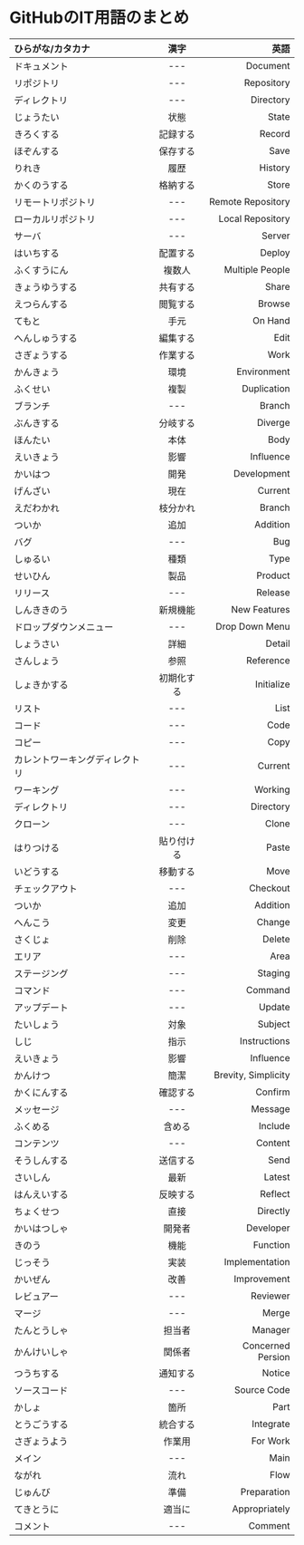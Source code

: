 # GitHubのIT用語のまとめ

| ひらがな/カタカナ   	| 		漢字 				| 		英語     			|
| :---          	|    :----:   				|      ---: 				|
| ドキュメント      		| ---       				| Document   				|
| リポジトリ   			| ---        				| Repository    			|
| ディレクトリ   		| ---        				| Directory    				|
| じょうたい   			| 状態        				| State      				|
| きろくする   			| 記録する        			| Record      				|
| ほぞんする   		| 保存する        			| Save      				|
| りれき   			| 履歴        				| History      				|
| かくのうする   		| 格納する        			| Store      				|
| リモートリポジトリ   	| ---        				| Remote Repository      	|
| ローカルリポジトリ   	| ---        				| Local Repository      	|
| サーバ   			| ---        				| Server      				|
| はいちする   		| 配置する        			| Deploy      				|
| ふくすうにん   		| 複数人       				| Multiple People      		| 
| きょうゆうする   		| 共有する        			| Share      				| 
| えつらんする   		| 閲覧する        			| Browse      				| 
| てもと   			| 手元        				| On Hand      				| 
| へんしゅうする   		| 編集する         			| Edit     					| 
| さぎょうする   		| 作業する        			| Work      				| 
| かんきょう   			| 環境        				| Environment      			| 
| ふくせい   			| 複製        				| Duplication      			| 
| ブランチ   			| ---        				| Branch      				| 
| ぶんきする   		| 分岐する        			| Diverge      				| 
| ほんたい   			| 本体        				| Body      				| 
| えいきょう   			| 影響        				| Influence      			| 
| かいはつ   			| 開発        				| Development      			| 
| げんざい   			| 現在        				| Current      				| 
| えだわかれ   		| 枝分かれ        			| Branch      				| 
| ついか   			| 追加        				| Addition      			| 
| バグ   				| ---        				| Bug      					| 
| しゅるい   			| 種類        				| Type      				| 
| せいひん   			| 製品        				| Product      				| 
| リリース   			| ---        				| Release      				| 
| しんききのう   		| 新規機能        			| New Features      		| 
| ドロップダウンメニュー   	| ---        				| Drop Down Menu      		| 
| しょうさい   			| 詳細        				| Detail      				| 
| さんしょう   			| 参照        				| Reference      			| 
| しょきかする   		| 初期化する        			| Initialize      			| 
| リスト   			| ---        				| List      				| 
| コード   			| ---        				| Code      				| 
| コピー   			| ---        				| Copy      				| 
| カレントワーキングディレクトリ 	| ---        			| Current      				| 
| ワーキング   			| ---        				| Working      				| 
| ディレクトリ   		| ---        				| Directory      			| 
| クローン   			| ---        				| Clone      				| 
| はりつける   		| 貼り付ける        			| Paste      				| 
| いどうする   			| 移動する        			| Move      				| 
| チェックアウト   		| ---        				| Checkout      			| 
| ついか   			| 追加        				| Addition      			| 
| へんこう   			| 変更        				| Change      				| 
| さくじょ   			| 削除        				| Delete      				| 
| エリア   			| ---        				| Area      				| 
| ステージング   		| ---        				| Staging      				| 
| コマンド   			| ---        				| Command      				| 
| アップデート   		| ---        				| Update      				| 
| たいしょう   			| 対象        				| Subject      				| 
| しじ   				| 指示        				| Instructions   			| 
| えいきょう   			| 影響        				| Influence      			| 
| かんけつ   			| 簡潔        				| Brevity, Simplicity      	| 
| かくにんする   		| 確認する        			| Confirm      				| 
| メッセージ   			| ---        				| Message      				| 
| ふくめる   			| 含める        				| Include      				| 
| コンテンツ   			| ---        				| Content      				| 
| そうしんする   		| 送信する        			| Send      				| 
| さいしん   			| 最新        				| Latest      				| 
| はんえいする   		| 反映する        			| Reflect      				| 
| ちょくせつ   			| 直接        				| Directly      			| 
| かいはつしゃ   		| 開発者        				| Developer      			| 
| きのう   			| 機能        				| Function      			| 
| じっそう   			| 実装        				| Implementation      		| 
| かいぜん   			| 改善        				| Improvement      			| 
| レビュアー   			| ---        				| Reviewer      			| 
| マージ   			| ---        				| Merge      				| 
| たんとうしゃ   		| 担当者        				| Manager      				| 
| かんけいしゃ   		| 関係者        				| Concerned Persion      	| 
| つうちする   			| 通知する        			| Notice      				| 
| ソースコード   		| ---        				| Source Code      			| 
| かしょ   			| 箇所        				| Part      				| 
| とうごうする   		| 統合する        			| Integrate      			| 
| さぎょうよう   		| 作業用        				| For Work      			| 
| メイン   			| ---        				| Main      				| 
| ながれ   			| 流れ        				| Flow      				| 
| じゅんび   			| 準備        				| Preparation      			| 
| てきとうに   			| 適当に        				| Appropriately      		| 
| コメント   			| ---        				| Comment      				| 
